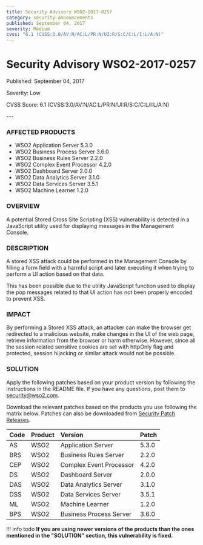 ```yaml
---
title: Security Advisory WSO2-2017-0257
category: security-announcements
published: September 04, 2017
severity: Medium
cvss: "6.1 (CVSS:3.0/AV:N/AC:L/PR:N/UI:R/S:C/C:L/I:L/A:N)"
---
```


# Security Advisory WSO2-2017-0257

<p class="doc-info">Published: September 04, 2017</p>
<p class="doc-info">Severity: Low</p>
<p class="doc-info">CVSS Score: 6.1 (CVSS:3.0/AV:N/AC:L/PR:N/UI:R/S:C/C:L/I:L/A:N)</p>
---

### AFFECTED PRODUCTS
* WSO2 Application Server 5.3.0
* WSO2 Business Process Server 3.6.0
* WSO2 Business Rules Server 2.2.0
* WSO2 Complex Event Processor 4.2.0
* WSO2 Dashboard Server 2.0.0
* WSO2 Data Analytics Server 3.1.0
* WSO2 Data Services Server 3.5.1
* WSO2 Machine Learner 1.2.0


### OVERVIEW
A potential Stored Cross Site Scripting (XSS) vulnerability is detected in a JavaScript utility used for displaying messages in the Management Console.


### DESCRIPTION
A stored XSS attack could be performed in the Management Console by filling a form field with a harmful script and later executing it when trying to perform a UI action based on that data.

This has been possible due to the utility JavaScript function used to display the pop messages related to that UI action has not been properly encoded to prevent XSS.


### IMPACT
By performing a Stored XSS attack, an attacker can make the browser get redirected to a malicious website, make changes in the UI of the web page, retrieve information from the browser or harm otherwise. However, since all the session related sensitive cookies are set with httpOnly flag and protected, session hijacking or similar attack would not be possible.


### SOLUTION
Apply the following patches based on your product version by following the instructions in the README file. If you have any questions, post them to <security@wso2.com>.

Download the relevant patches based on the products you use following the matrix below. Patches can also be downloaded from [Security Patch Releases](https://wso2.com/security-patch-releases/).


| **Code** | **Product**          | **Version** | **Patch**                    |
| :--- | :------ | :------ | :---- |
| AS | WSO2 | Application Server | 5.3.0 | WSO2-CARBON-PATCH-4.4.0-1185 <br> WSO2-CARBON-PATCH-4.4.0-1190 |
| BRS | WSO2 | Business Rules Server | 2.2.0 | WSO2-CARBON-PATCH-4.4.0-1193 <br> WSO2-CARBON-PATCH-4.4.0-1202 |
| CEP | WSO2 | Complex Event Processor | 4.2.0 | WSO2-CARBON-PATCH-4.4.0-1184 <br> WSO2-CARBON-PATCH-4.4.0-1195 |
| DS | WSO2 | Dashboard Server | 2.0.0 | WSO2-CARBON-PATCH-4.4.0-1193 <br> WSO2-CARBON-PATCH-4.4.0-1202 |
| DAS | WSO2 | Data Analytics Server | 3.1.0 | WSO2-CARBON-PATCH-4.4.0-1184 <br> WSO2-CARBON-PATCH-4.4.0-1195 |
| DSS | WSO2 | Data Services Server | 3.5.1 | WSO2-CARBON-PATCH-4.4.0-1184 <br> WSO2-CARBON-PATCH-4.4.0-1195 |
| ML | WSO2 | Machine Learner | 1.2.0 | WSO2-CARBON-PATCH-4.4.0-1184 <br> WSO2-CARBON-PATCH-4.4.0-1195 |
| BPS | WSO2 | Business Process Server | 3.6.0 | WSO2-CARBON-PATCH-4.4.0-1195 <br> WSO2-CARBON-PATCH-4.4.0-1194 |


!!! info todo
    **If you are using newer versions of the products than the ones mentioned in the "SOLUTION" section, this vulnerability is fixed.**
